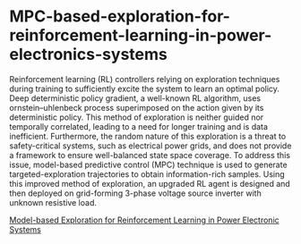 # MPC-based-exploration-for-reinforcement-learning-in-power-electronics-systems

Reinforcement learning (RL) controllers relying on exploration techniques during training
to sufficiently excite the system to learn an optimal policy. Deep deterministic policy
gradient, a well-known RL algorithm, uses ornstein–uhlenbeck process superimposed on
the action given by its deterministic policy. This method of exploration is neither guided
nor temporally correlated, leading to a need for longer training and is data inefficient.
Furthermore, the random nature of this exploration is a threat to safety-critical systems,
such as electrical power grids, and does not provide a framework to ensure well-balanced
state space coverage.
To address this issue, model-based predictive control (MPC) technique is used to generate
targeted-exploration trajectories to obtain information-rich samples. Using this
improved method of exploration, an upgraded RL agent is designed and then deployed on
grid-forming 3-phase voltage source inverter with unknown resistive load.

[Model-based Exploration for Reinforcement Learning in Power Electronic Systems](./Model-based-Exploration-for-Reinforcement-Learning-in-Power-Electronic-Systems-1.pdf)
